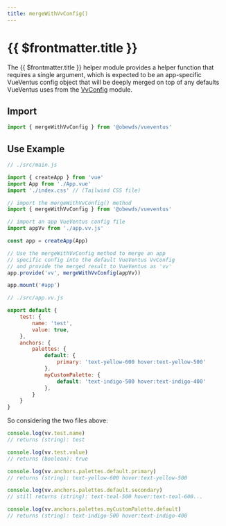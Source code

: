 ```yaml
---
title: mergeWithVvConfig()
---
```




# {{ $frontmatter.title }}

The {{ $frontmatter.title }} helper module provides a helper function that requires a single argument, which is expected to be an app-specific VueVentus config object that will be deeply merged on top of any defaults VueVentus uses from the [VvConfig](/modules/vv-config) module.






## Import

```javascript
import { mergeWithVvConfig } from '@obewds/vueventus'
```






## Use Example

```javascript
// ./src/main.js

import { createApp } from 'vue'
import App from './App.vue'
import './index.css' // (Tailwind CSS file)

// import the mergeWithVvConfig() method
import { mergeWithVvConfig } from '@obewds/vueventus'

// import an app VueVentus config file
import appVv from './app.vv.js'

const app = createApp(App)

// Use the mergeWithVvConfig method to merge an app 
// specific config into the default VueVentus VvConfig
// and provide the merged result to VueVentus as 'vv'
app.provide('vv', mergeWithVvConfig(appVv))

app.mount('#app')
```

```javascript
// ./src/app.vv.js

export default {
    test: {
        name: 'test',
        value: true,
    },
    anchors: {
        palettes: {
            default: {
                primary: 'text-yellow-600 hover:text-yellow-500'
            },
            myCustomPalette: {
                default: 'text-indigo-500 hover:text-indigo-400'
            },
        }
    }
}
```

So considering the two files above:

```javascript
console.log(vv.test.name)
// returns (string): test

console.log(vv.test.value)
// returns (boolean): true

console.log(vv.anchors.palettes.default.primary)
// returns (string): text-yellow-600 hover:text-yellow-500

console.log(vv.anchors.palettes.default.secondary)
// still returns (string): text-teal-500 hover:text-teal-600...

console.log(vv.anchors.palettes.myCustomPalette.default)
// returns (string): text-indigo-500 hover:text-indigo-400
```

